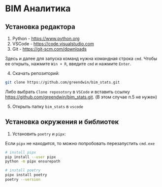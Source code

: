 BIM Аналитика
=============

## Установка редактора

1. Python - https://www.python.org
2. VSCode - https://code.visualstudio.com
3. Git - https://git-scm.com/downloads

Здесь и далее для запуска команд нужна командная строка `cmd`.
Чтобы ее открыть, нажмите `Win + R`, введите `cmd` и нажмите `Enter`.

4. Скачать репозиторий:
```bash
git clone https://github.com/greendwin/bim_stats.git
```

Либо выбрать `Clone reposotory` в `VSCode` и вставить ссылку https://github.com/greendwin/bim_stats.git. (В этом случае п.5 не нужен)

5. Открыть папку `bim_stats` в `vscode`


## Установка окружения и библиотек

1. Установить `poetry` и `pipx`:

Если `pipx` не находится, то можно попробовать перезапустить `cmd.exe`

```bash
# install pipx
pip install --user pipx
python -m pipx ensurepath

# install poetry
pipx install poetry
poetry --version
```